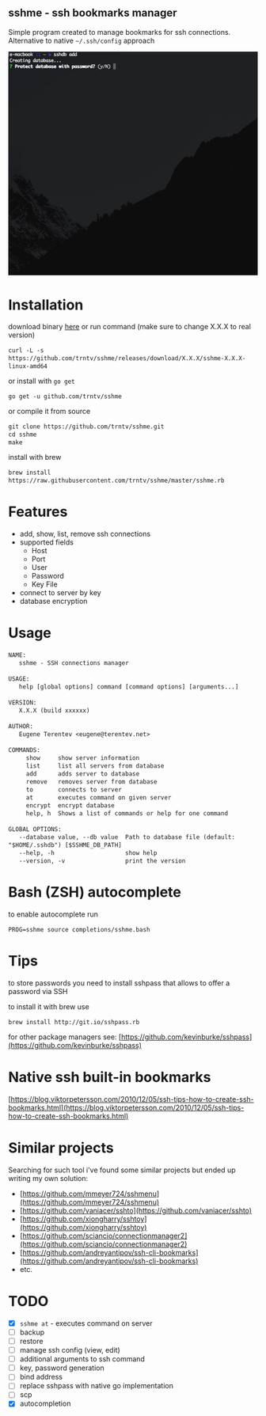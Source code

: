 sshme - ssh bookmarks manager
---
Simple program created to manage bookmarks for ssh connections. Alternative to native ``~/.ssh/config`` approach

![Interface](gui.gif)

# Installation
download binary [here](https://github.com/trntv/sshme/releases) 
or run command (make sure to change X.X.X to real version)
```
curl -L -s https://github.com/trntv/sshme/releases/download/X.X.X/sshme-X.X.X-linux-amd64
```
or install with ``go get``
```
go get -u github.com/trntv/sshme
```
or compile it from source
```
git clone https://github.com/trntv/sshme.git
cd sshme
make
```
install with brew
```
brew install https://raw.githubusercontent.com/trntv/sshme/master/sshme.rb
```

# Features
- add, show, list, remove ssh connections
- supported fields
    - Host
    - Port
    - User
    - Password
    - Key File
- connect to server by key
- database encryption

# Usage
```
NAME:
   sshme - SSH connections manager

USAGE:
   help [global options] command [command options] [arguments...]

VERSION:
   X.X.X (build xxxxxx)

AUTHOR:
   Eugene Terentev <eugene@terentev.net>

COMMANDS:
     show     show server information
     list     list all servers from database
     add      adds server to database
     remove   removes server from database
     to       connects to server
     at       executes command on given server
     encrypt  encrypt database
     help, h  Shows a list of commands or help for one command

GLOBAL OPTIONS:
   --database value, --db value  Path to database file (default: "$HOME/.sshdb") [$SSHME_DB_PATH]
   --help, -h                    show help
   --version, -v                 print the version

```

# Bash (ZSH) autocomplete
to enable autocomplete run
```
PROG=sshme source completions/sshme.bash
```

# Tips
to store passwords you need to install sshpass that allows to 
offer a password via SSH

to install it with brew use
```
brew install http://git.io/sshpass.rb
```
for other package managers see: [https://github.com/kevinburke/sshpass](https://github.com/kevinburke/sshpass)

# Native ssh built-in bookmarks
[https://blog.viktorpetersson.com/2010/12/05/ssh-tips-how-to-create-ssh-bookmarks.html](https://blog.viktorpetersson.com/2010/12/05/ssh-tips-how-to-create-ssh-bookmarks.html)

# Similar projects
Searching for such tool i've found some similar projects but ended up writing my own solution:
 - [https://github.com/mmeyer724/sshmenu](https://github.com/mmeyer724/sshmenu)    
 - [https://github.com/vaniacer/sshto](https://github.com/vaniacer/sshto)
 - [https://github.com/xiongharry/sshtoy](https://github.com/xiongharry/sshtoy)
 - [https://github.com/sciancio/connectionmanager2](https://github.com/sciancio/connectionmanager2)
 - [https://github.com/andreyantipov/ssh-cli-bookmarks](https://github.com/andreyantipov/ssh-cli-bookmarks)
 - etc.
 
# TODO
 - [x] ``sshme at`` - executes command on server
 - [ ] backup
 - [ ] restore
 - [ ] manage ssh config (view, edit)
 - [ ] additional arguments to ssh command
 - [ ] key, password generation
 - [ ] bind address
 - [ ] replace sshpass with native go implementation
 - [ ] scp
 - [x] autocompletion
